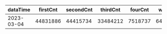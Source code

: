 |dataTime|firstCnt|secondCnt|thirdCnt|fourCnt|winCnt|vrate|wrate|
|-|-|-|-|-|-|-|-|
|2023-03-04|44831886|44415734|33484212|7518737|6484854|0%|0%|